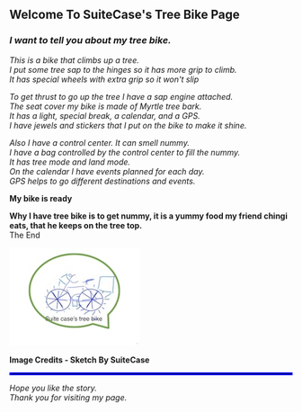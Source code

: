 ## Welcome To SuiteCase's Tree Bike Page

### *I want to tell you about my tree bike.*


_This is a bike that climbs up a tree.    
I put some tree sap to the hinges so it has more grip to climb.  
It has special wheels with extra grip so it won't slip_


_To get thrust to go up the tree I have a sap engine attached.   
The seat cover my bike is made of Myrtle  tree bark.    
It has a light, special break, a calendar, and a GPS.    
I have jewels and stickers that I put on the bike to make it shine._


_Also I have a control center. It can smell nummy.    
I have a bag controlled by the control center to fill the nummy.    
It has tree mode and land mode.   
On the calendar I have events planned for each day.   
GPS helps to go different destinations and events._ 

**My bike is ready**

**Why I have tree bike is to get  nummy, it is a yummy food my friend chingi eats, that he keeps on the tree top.**   
The End

![Tree Bike Sketch](TreeBike4.jpg)

<b>Image Credits - Sketch By SuiteCase</b>
<hr style="border:2px solid blue">  

*Hope you like the story.  
Thank you for visiting my page.*



